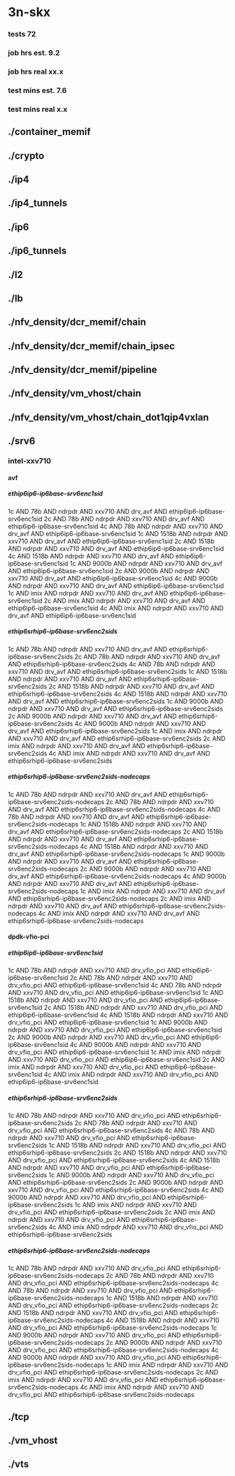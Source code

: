 # 3n-skx
### tests 72
### job hrs est. 9.2
### job hrs real xx.x
### test mins est. 7.6
### test mins real x.x
## ./container_memif
## ./crypto
## ./ip4
## ./ip4_tunnels
## ./ip6
## ./ip6_tunnels
## ./l2
## ./lb
## ./nfv_density/dcr_memif/chain
## ./nfv_density/dcr_memif/chain_ipsec
## ./nfv_density/dcr_memif/pipeline
## ./nfv_density/vm_vhost/chain
## ./nfv_density/vm_vhost/chain_dot1qip4vxlan
## ./srv6
### intel-xxv710
#### avf
##### ethip6ip6-ip6base-srv6enc1sid
1c AND 78b AND ndrpdr AND xxv710 AND drv_avf AND ethip6ip6-ip6base-srv6enc1sid
2c AND 78b AND ndrpdr AND xxv710 AND drv_avf AND ethip6ip6-ip6base-srv6enc1sid
4c AND 78b AND ndrpdr AND xxv710 AND drv_avf AND ethip6ip6-ip6base-srv6enc1sid
1c AND 1518b AND ndrpdr AND xxv710 AND drv_avf AND ethip6ip6-ip6base-srv6enc1sid
2c AND 1518b AND ndrpdr AND xxv710 AND drv_avf AND ethip6ip6-ip6base-srv6enc1sid
4c AND 1518b AND ndrpdr AND xxv710 AND drv_avf AND ethip6ip6-ip6base-srv6enc1sid
1c AND 9000b AND ndrpdr AND xxv710 AND drv_avf AND ethip6ip6-ip6base-srv6enc1sid
2c AND 9000b AND ndrpdr AND xxv710 AND drv_avf AND ethip6ip6-ip6base-srv6enc1sid
4c AND 9000b AND ndrpdr AND xxv710 AND drv_avf AND ethip6ip6-ip6base-srv6enc1sid
1c AND imix AND ndrpdr AND xxv710 AND drv_avf AND ethip6ip6-ip6base-srv6enc1sid
2c AND imix AND ndrpdr AND xxv710 AND drv_avf AND ethip6ip6-ip6base-srv6enc1sid
4c AND imix AND ndrpdr AND xxv710 AND drv_avf AND ethip6ip6-ip6base-srv6enc1sid
##### ethip6srhip6-ip6base-srv6enc2sids
1c AND 78b AND ndrpdr AND xxv710 AND drv_avf AND ethip6srhip6-ip6base-srv6enc2sids
2c AND 78b AND ndrpdr AND xxv710 AND drv_avf AND ethip6srhip6-ip6base-srv6enc2sids
4c AND 78b AND ndrpdr AND xxv710 AND drv_avf AND ethip6srhip6-ip6base-srv6enc2sids
1c AND 1518b AND ndrpdr AND xxv710 AND drv_avf AND ethip6srhip6-ip6base-srv6enc2sids
2c AND 1518b AND ndrpdr AND xxv710 AND drv_avf AND ethip6srhip6-ip6base-srv6enc2sids
4c AND 1518b AND ndrpdr AND xxv710 AND drv_avf AND ethip6srhip6-ip6base-srv6enc2sids
1c AND 9000b AND ndrpdr AND xxv710 AND drv_avf AND ethip6srhip6-ip6base-srv6enc2sids
2c AND 9000b AND ndrpdr AND xxv710 AND drv_avf AND ethip6srhip6-ip6base-srv6enc2sids
4c AND 9000b AND ndrpdr AND xxv710 AND drv_avf AND ethip6srhip6-ip6base-srv6enc2sids
1c AND imix AND ndrpdr AND xxv710 AND drv_avf AND ethip6srhip6-ip6base-srv6enc2sids
2c AND imix AND ndrpdr AND xxv710 AND drv_avf AND ethip6srhip6-ip6base-srv6enc2sids
4c AND imix AND ndrpdr AND xxv710 AND drv_avf AND ethip6srhip6-ip6base-srv6enc2sids
##### ethip6srhip6-ip6base-srv6enc2sids-nodecaps
1c AND 78b AND ndrpdr AND xxv710 AND drv_avf AND ethip6srhip6-ip6base-srv6enc2sids-nodecaps
2c AND 78b AND ndrpdr AND xxv710 AND drv_avf AND ethip6srhip6-ip6base-srv6enc2sids-nodecaps
4c AND 78b AND ndrpdr AND xxv710 AND drv_avf AND ethip6srhip6-ip6base-srv6enc2sids-nodecaps
1c AND 1518b AND ndrpdr AND xxv710 AND drv_avf AND ethip6srhip6-ip6base-srv6enc2sids-nodecaps
2c AND 1518b AND ndrpdr AND xxv710 AND drv_avf AND ethip6srhip6-ip6base-srv6enc2sids-nodecaps
4c AND 1518b AND ndrpdr AND xxv710 AND drv_avf AND ethip6srhip6-ip6base-srv6enc2sids-nodecaps
1c AND 9000b AND ndrpdr AND xxv710 AND drv_avf AND ethip6srhip6-ip6base-srv6enc2sids-nodecaps
2c AND 9000b AND ndrpdr AND xxv710 AND drv_avf AND ethip6srhip6-ip6base-srv6enc2sids-nodecaps
4c AND 9000b AND ndrpdr AND xxv710 AND drv_avf AND ethip6srhip6-ip6base-srv6enc2sids-nodecaps
1c AND imix AND ndrpdr AND xxv710 AND drv_avf AND ethip6srhip6-ip6base-srv6enc2sids-nodecaps
2c AND imix AND ndrpdr AND xxv710 AND drv_avf AND ethip6srhip6-ip6base-srv6enc2sids-nodecaps
4c AND imix AND ndrpdr AND xxv710 AND drv_avf AND ethip6srhip6-ip6base-srv6enc2sids-nodecaps
#### dpdk-vfio-pci
##### ethip6ip6-ip6base-srv6enc1sid
1c AND 78b AND ndrpdr AND xxv710 AND drv_vfio_pci AND ethip6ip6-ip6base-srv6enc1sid
2c AND 78b AND ndrpdr AND xxv710 AND drv_vfio_pci AND ethip6ip6-ip6base-srv6enc1sid
4c AND 78b AND ndrpdr AND xxv710 AND drv_vfio_pci AND ethip6ip6-ip6base-srv6enc1sid
1c AND 1518b AND ndrpdr AND xxv710 AND drv_vfio_pci AND ethip6ip6-ip6base-srv6enc1sid
2c AND 1518b AND ndrpdr AND xxv710 AND drv_vfio_pci AND ethip6ip6-ip6base-srv6enc1sid
4c AND 1518b AND ndrpdr AND xxv710 AND drv_vfio_pci AND ethip6ip6-ip6base-srv6enc1sid
1c AND 9000b AND ndrpdr AND xxv710 AND drv_vfio_pci AND ethip6ip6-ip6base-srv6enc1sid
2c AND 9000b AND ndrpdr AND xxv710 AND drv_vfio_pci AND ethip6ip6-ip6base-srv6enc1sid
4c AND 9000b AND ndrpdr AND xxv710 AND drv_vfio_pci AND ethip6ip6-ip6base-srv6enc1sid
1c AND imix AND ndrpdr AND xxv710 AND drv_vfio_pci AND ethip6ip6-ip6base-srv6enc1sid
2c AND imix AND ndrpdr AND xxv710 AND drv_vfio_pci AND ethip6ip6-ip6base-srv6enc1sid
4c AND imix AND ndrpdr AND xxv710 AND drv_vfio_pci AND ethip6ip6-ip6base-srv6enc1sid
##### ethip6srhip6-ip6base-srv6enc2sids
1c AND 78b AND ndrpdr AND xxv710 AND drv_vfio_pci AND ethip6srhip6-ip6base-srv6enc2sids
2c AND 78b AND ndrpdr AND xxv710 AND drv_vfio_pci AND ethip6srhip6-ip6base-srv6enc2sids
4c AND 78b AND ndrpdr AND xxv710 AND drv_vfio_pci AND ethip6srhip6-ip6base-srv6enc2sids
1c AND 1518b AND ndrpdr AND xxv710 AND drv_vfio_pci AND ethip6srhip6-ip6base-srv6enc2sids
2c AND 1518b AND ndrpdr AND xxv710 AND drv_vfio_pci AND ethip6srhip6-ip6base-srv6enc2sids
4c AND 1518b AND ndrpdr AND xxv710 AND drv_vfio_pci AND ethip6srhip6-ip6base-srv6enc2sids
1c AND 9000b AND ndrpdr AND xxv710 AND drv_vfio_pci AND ethip6srhip6-ip6base-srv6enc2sids
2c AND 9000b AND ndrpdr AND xxv710 AND drv_vfio_pci AND ethip6srhip6-ip6base-srv6enc2sids
4c AND 9000b AND ndrpdr AND xxv710 AND drv_vfio_pci AND ethip6srhip6-ip6base-srv6enc2sids
1c AND imix AND ndrpdr AND xxv710 AND drv_vfio_pci AND ethip6srhip6-ip6base-srv6enc2sids
2c AND imix AND ndrpdr AND xxv710 AND drv_vfio_pci AND ethip6srhip6-ip6base-srv6enc2sids
4c AND imix AND ndrpdr AND xxv710 AND drv_vfio_pci AND ethip6srhip6-ip6base-srv6enc2sids
##### ethip6srhip6-ip6base-srv6enc2sids-nodecaps
1c AND 78b AND ndrpdr AND xxv710 AND drv_vfio_pci AND ethip6srhip6-ip6base-srv6enc2sids-nodecaps
2c AND 78b AND ndrpdr AND xxv710 AND drv_vfio_pci AND ethip6srhip6-ip6base-srv6enc2sids-nodecaps
4c AND 78b AND ndrpdr AND xxv710 AND drv_vfio_pci AND ethip6srhip6-ip6base-srv6enc2sids-nodecaps
1c AND 1518b AND ndrpdr AND xxv710 AND drv_vfio_pci AND ethip6srhip6-ip6base-srv6enc2sids-nodecaps
2c AND 1518b AND ndrpdr AND xxv710 AND drv_vfio_pci AND ethip6srhip6-ip6base-srv6enc2sids-nodecaps
4c AND 1518b AND ndrpdr AND xxv710 AND drv_vfio_pci AND ethip6srhip6-ip6base-srv6enc2sids-nodecaps
1c AND 9000b AND ndrpdr AND xxv710 AND drv_vfio_pci AND ethip6srhip6-ip6base-srv6enc2sids-nodecaps
2c AND 9000b AND ndrpdr AND xxv710 AND drv_vfio_pci AND ethip6srhip6-ip6base-srv6enc2sids-nodecaps
4c AND 9000b AND ndrpdr AND xxv710 AND drv_vfio_pci AND ethip6srhip6-ip6base-srv6enc2sids-nodecaps
1c AND imix AND ndrpdr AND xxv710 AND drv_vfio_pci AND ethip6srhip6-ip6base-srv6enc2sids-nodecaps
2c AND imix AND ndrpdr AND xxv710 AND drv_vfio_pci AND ethip6srhip6-ip6base-srv6enc2sids-nodecaps
4c AND imix AND ndrpdr AND xxv710 AND drv_vfio_pci AND ethip6srhip6-ip6base-srv6enc2sids-nodecaps
## ./tcp
## ./vm_vhost
## ./vts
